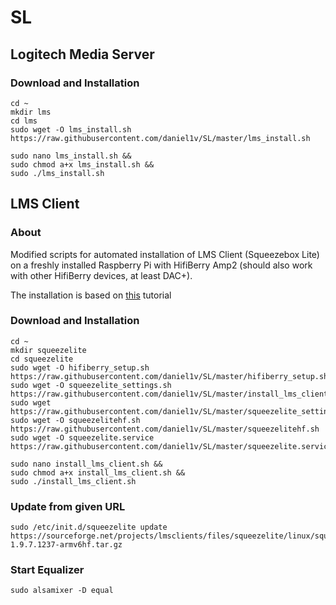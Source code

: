 # SL
## Logitech Media Server
### Download and Installation


```
cd ~
mkdir lms
cd lms
sudo wget -O lms_install.sh https://raw.githubusercontent.com/daniel1v/SL/master/lms_install.sh

sudo nano lms_install.sh &&
sudo chmod a+x lms_install.sh &&
sudo ./lms_install.sh
```

## LMS Client
### About
Modified scripts for automated installation of LMS Client (Squeezebox Lite) on a freshly installed Raspberry Pi with HifiBerry Amp2 (should also work with other HifiBerry devices, at least DAC+).

The installation is based on [this](http://www.gerrelt.nl/RaspberryPi/wordpress/tutorial-installing-squeezelite-player-on-raspbian) tutorial

### Download and Installation
```
cd ~
mkdir squeezelite
cd squeezelite
sudo wget -O hifiberry_setup.sh https://raw.githubusercontent.com/daniel1v/SL/master/hifiberry_setup.sh
sudo wget -O squeezelite_settings.sh https://raw.githubusercontent.com/daniel1v/SL/master/install_lms_client.sh
sudo wget https://raw.githubusercontent.com/daniel1v/SL/master/squeezelite_settings.sh
sudo wget -O squeezelitehf.sh https://raw.githubusercontent.com/daniel1v/SL/master/squeezelitehf.sh
sudo wget -O squeezelite.service https://raw.githubusercontent.com/daniel1v/SL/master/squeezelite.service

sudo nano install_lms_client.sh &&
sudo chmod a+x install_lms_client.sh &&
sudo ./install_lms_client.sh
```

### Update from given URL
```
sudo /etc/init.d/squeezelite update https://sourceforge.net/projects/lmsclients/files/squeezelite/linux/squeezelite-1.9.7.1237-armv6hf.tar.gz

```
### Start Equalizer
```
sudo alsamixer -D equal
```